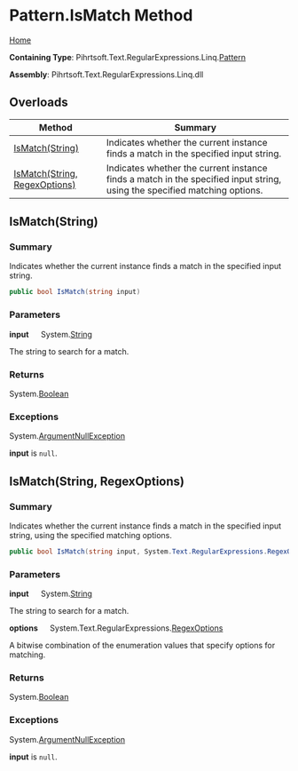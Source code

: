 # Pattern\.IsMatch Method

[Home](../../../../../../README.md)

**Containing Type**: Pihrtsoft\.Text\.RegularExpressions\.Linq\.[Pattern](../README.md)

**Assembly**: Pihrtsoft\.Text\.RegularExpressions\.Linq\.dll

## Overloads

| Method | Summary |
| ------ | ------- |
| [IsMatch(String)](#Pihrtsoft_Text_RegularExpressions_Linq_Pattern_IsMatch_System_String_) | Indicates whether the current instance finds a match in the specified input string\. |
| [IsMatch(String, RegexOptions)](#Pihrtsoft_Text_RegularExpressions_Linq_Pattern_IsMatch_System_String_System_Text_RegularExpressions_RegexOptions_) | Indicates whether the current instance finds a match in the specified input string, using the specified matching options\. |

## IsMatch\(String\) <a name="Pihrtsoft_Text_RegularExpressions_Linq_Pattern_IsMatch_System_String_"></a>

### Summary

Indicates whether the current instance finds a match in the specified input string\.

```csharp
public bool IsMatch(string input)
```

### Parameters

**input** &emsp; System\.[String](https://docs.microsoft.com/en-us/dotnet/api/system.string)

The string to search for a match\.

### Returns

System\.[Boolean](https://docs.microsoft.com/en-us/dotnet/api/system.boolean)

### Exceptions

System\.[ArgumentNullException](https://docs.microsoft.com/en-us/dotnet/api/system.argumentnullexception)

**input** is `null`\.

## IsMatch\(String, RegexOptions\) <a name="Pihrtsoft_Text_RegularExpressions_Linq_Pattern_IsMatch_System_String_System_Text_RegularExpressions_RegexOptions_"></a>

### Summary

Indicates whether the current instance finds a match in the specified input string, using the specified matching options\.

```csharp
public bool IsMatch(string input, System.Text.RegularExpressions.RegexOptions options)
```

### Parameters

**input** &emsp; System\.[String](https://docs.microsoft.com/en-us/dotnet/api/system.string)

The string to search for a match\.

**options** &emsp; System\.Text\.RegularExpressions\.[RegexOptions](https://docs.microsoft.com/en-us/dotnet/api/system.text.regularexpressions.regexoptions)

A bitwise combination of the enumeration values that specify options for matching\.

### Returns

System\.[Boolean](https://docs.microsoft.com/en-us/dotnet/api/system.boolean)

### Exceptions

System\.[ArgumentNullException](https://docs.microsoft.com/en-us/dotnet/api/system.argumentnullexception)

**input** is `null`\.

